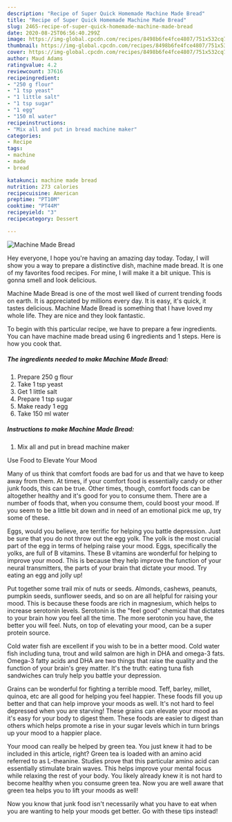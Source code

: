 ```yaml
---
description: "Recipe of Super Quick Homemade Machine Made Bread"
title: "Recipe of Super Quick Homemade Machine Made Bread"
slug: 2465-recipe-of-super-quick-homemade-machine-made-bread
date: 2020-08-25T06:56:40.299Z
image: https://img-global.cpcdn.com/recipes/8498b6fe4fce4807/751x532cq70/machine-made-bread-recipe-main-photo.jpg
thumbnail: https://img-global.cpcdn.com/recipes/8498b6fe4fce4807/751x532cq70/machine-made-bread-recipe-main-photo.jpg
cover: https://img-global.cpcdn.com/recipes/8498b6fe4fce4807/751x532cq70/machine-made-bread-recipe-main-photo.jpg
author: Maud Adams
ratingvalue: 4.2
reviewcount: 37616
recipeingredient:
- "250 g flour"
- "1 tsp yeast"
- "1 little salt"
- "1 tsp sugar"
- "1 egg"
- "150 ml water"
recipeinstructions:
- "Mix all and put in bread machine maker"
categories:
- Recipe
tags:
- machine
- made
- bread

katakunci: machine made bread 
nutrition: 273 calories
recipecuisine: American
preptime: "PT10M"
cooktime: "PT44M"
recipeyield: "3"
recipecategory: Dessert

---
```



![Machine Made Bread](https://img-global.cpcdn.com/recipes/8498b6fe4fce4807/751x532cq70/machine-made-bread-recipe-main-photo.jpg)

Hey everyone, I hope you're having an amazing day today. Today, I will show you a way to prepare a distinctive dish, machine made bread. It is one of my favorites food recipes. For mine, I will make it a bit unique. This is gonna smell and look delicious.



Machine Made Bread is one of the most well liked of current trending foods on earth. It is appreciated by millions every day. It is easy, it's quick, it tastes delicious. Machine Made Bread is something that I have loved my whole life. They are nice and they look fantastic.


To begin with this particular recipe, we have to prepare a few ingredients. You can have machine made bread using 6 ingredients and 1 steps. Here is how you cook that.

<!--inarticleads1-->

##### The ingredients needed to make Machine Made Bread:

1. Prepare 250 g flour
1. Take 1 tsp yeast
1. Get 1 little salt
1. Prepare 1 tsp sugar
1. Make ready 1 egg
1. Take 150 ml water




<!--inarticleads2-->

##### Instructions to make Machine Made Bread:

1. Mix all and put in bread machine maker




Use Food to Elevate Your Mood


Many of us think that comfort foods are bad for us and that we have to keep away from them. At times, if your comfort food is essentially candy or other junk foods, this can be true. Other times, though, comfort foods can be altogether healthy and it's good for you to consume them. There are a number of foods that, when you consume them, could boost your mood. If you seem to be a little bit down and in need of an emotional pick me up, try some of these.

Eggs, would you believe, are terrific for helping you battle depression. Just be sure that you do not throw out the egg yolk. The yolk is the most crucial part of the egg in terms of helping raise your mood. Eggs, specifically the yolks, are full of B vitamins. These B vitamins are wonderful for helping to improve your mood. This is because they help improve the function of your neural transmitters, the parts of your brain that dictate your mood. Try eating an egg and jolly up!

Put together some trail mix of nuts or seeds. Almonds, cashews, peanuts, pumpkin seeds, sunflower seeds, and so on are all helpful for raising your mood. This is because these foods are rich in magnesium, which helps to increase serotonin levels. Serotonin is the "feel good" chemical that dictates to your brain how you feel all the time. The more serotonin you have, the better you will feel. Nuts, on top of elevating your mood, can be a super protein source.

Cold water fish are excellent if you wish to be in a better mood. Cold water fish including tuna, trout and wild salmon are high in DHA and omega-3 fats. Omega-3 fatty acids and DHA are two things that raise the quality and the function of your brain's grey matter. It's the truth: eating tuna fish sandwiches can truly help you battle your depression. 

Grains can be wonderful for fighting a terrible mood. Teff, barley, millet, quinoa, etc are all good for helping you feel happier. These foods fill you up better and that can help improve your moods as well. It's not hard to feel depressed when you are starving! These grains can elevate your mood as it's easy for your body to digest them. These foods are easier to digest than others which helps promote a rise in your sugar levels which in turn brings up your mood to a happier place.

Your mood can really be helped by green tea. You just knew it had to be included in this article, right? Green tea is loaded with an amino acid referred to as L-theanine. Studies prove that this particular amino acid can essentially stimulate brain waves. This helps improve your mental focus while relaxing the rest of your body. You likely already knew it is not hard to become healthy when you consume green tea. Now you are well aware that green tea helps you to lift your moods as well!

Now you know that junk food isn't necessarily what you have to eat when you are wanting to help your moods get better. Go  with  these tips  instead!

